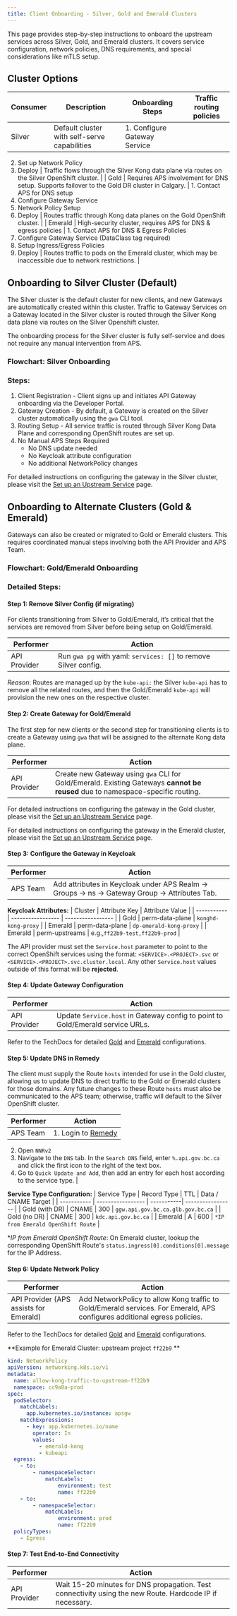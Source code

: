 ```yaml
---
title: Client Onboarding - Silver, Gold and Emerald Clusters
---
```


This page provides step-by-step instructions to onboard the upstream services across Silver, Gold, and Emerald clusters. It covers service configuration, network policies, DNS requirements, and special considerations like mTLS setup.

## Cluster Options

| Consumer    | Description   | Onboarding Steps   | Traffic routing policies                                                                                                                                                                                                                          |
| ----------- | ----------------- | ------------ | ----------------------------------------------------------------------------------------------------------------------------------------------------------------------------------------------------------------------------------------- |
| Silver  | Default cluster with self-serve capabilities | 1. Configure Gateway Service<br>
2. Set up Network Policy<br>
3. Deploy | Traffic flows through the Silver Kong data plane via routes on the Silver OpenShift cluster. |
| Gold | Requires APS involvement for DNS setup. Supports failover to the Gold DR cluster in Calgary. | 1. Contact APS for DNS setup<br>
2. Configure Gateway Service<br>
3. Network Policy Setup<br>
4. Deploy
 | Routes traffic through Kong data planes on the Gold OpenShift cluster.                                                                                                                        |
 | Emerald | High-security cluster, requires APS for DNS & egress policies | 1. Contact APS for DNS & Egress Policies<br>
 2. Configure Gateway Service (DataClass tag required)<br>
 3. Setup Ingress/Egress Policies<br>
 4. Deploy
 | Routes traffic to pods on the Emerald cluster, which may be inaccessible due to network restrictions.                                                                                                                        |

## Onboarding to Silver Cluster (Default)
The Silver cluster is the default cluster for new clients, and new Gateways are automatically created within this cluster. Traffic to Gateway Services on a Gateway located in the Silver cluster is routed through the Silver Kong data plane via routes on the Silver Openshift cluster.

The onboarding process for the Silver cluster is fully self-service and does not require any manual intervention from APS.

### Flowchart: Silver Onboarding

### Steps:
1. Client Registration - Client signs up and initiates API Gateway onboarding via the Developer Portal.
2. Gateway Creation - By default, a Gateway is created on the Silver cluster automatically using the `gwa` CLI tool.
3. Routing Setup - All service traffic is routed through Silver Kong Data Plane and corresponding OpenShift routes are set up.
4. No Manual APS Steps Required
   * No DNS update needed
   * No Keycloak attribute configuration
   * No additional NetworkPolicy changes

For detailed instructions on configuring the gateway in the Silver cluster, please visit the [Set up an Upstream Service](https://developer.gov.bc.ca/docs/default/component/aps-infra-platform-docs/how-to/upstream-services/#silver-cluster) page.

## Onboarding to Alternate Clusters (Gold & Emerald)
Gateways can also be created or migrated to Gold or Emerald clusters. This requires coordinated manual steps involving both the API Provider and APS Team.
### Flowchart: Gold/Emerald Onboarding
### Detailed Steps:
#### Step 1: Remove Silver Config (if migrating)
For clients transitioning from Silver to Gold/Emerald, it’s critical that the services are removed from Silver before being setup on Gold/Emerald.

| Performer   | Action   | 
| ----------- | ----------------- | 
| API Provider | Run `gwa pg` with yaml: `services: []` to remove Silver config. |

_Reason_: Routes are managed up by the `kube-api:` the Silver `kube-api` has to remove all the related routes, and then the Gold/Emerald `kube-api` will provision the new ones on the respective cluster.

#### Step 2: Create Gateway for Gold/Emerald
The first step for new clients or the second step for transitioning clients is to create a Gateway using `gwa` that will be assigned to the alternate Kong data plane.

| Performer | Action   | 
| ----------- | ----------------- | 
| API Provider  | Create new Gateway using `gwa` CLI for Gold/Emerald. Existing Gateways **cannot be reused** due to namespace-specific routing. |

For detailed instructions on configuring the gateway in the Gold cluster, please visit the [Set up an Upstream Service](https://developer.gov.bc.ca/docs/default/component/aps-infra-platform-docs/how-to/upstream-services/#gold-cluster) page.

For detailed instructions on configuring the gateway in the Emerald cluster, please visit the [Set up an Upstream Service](https://developer.gov.bc.ca/docs/default/component/aps-infra-platform-docs/how-to/upstream-services/#emerald-cluster) page.

#### Step 3: Configure the Gateway in Keycloak
| Performer    |  Action  | 
| ----------- | ----------------- | 
| APS Team  | Add attributes in Keycloak under APS Realm → Groups → ns → Gateway Group → Attributes Tab. |

**Keycloak Attributes:**
| Cluster    | Attribute Key   | Attribute Value   | 
| ----------- | ----------------- | ----------------- | 
| Gold  | perm-data-plane | `konghd-kong-proxy` |
| Emerald  | perm-data-plane | `dp-emerald-kong-proxy` |
| Emerald  | perm-upstreams | e.g.,`ff22b9-test,ff22b9-prod` |

The API provider must set the `Service.host` parameter to point to the correct OpenShift services using the format: `<SERVICE>.<PROJECT>.svc` or `<SERVICE>.<PROJECT>.svc.cluster.local`. Any other `Service.host` values outside of this format will be **rejected**.

#### Step 4: Update Gateway Configuration
| Performer    |  Action  | 
| ----------- | ----------------- | 
| API Provider  | Update `Service.host` in Gateway config to point to Gold/Emerald service URLs. |

Refer to the TechDocs for detailed [Gold](https://developer.gov.bc.ca/docs/default/component/aps-infra-platform-docs/how-to/upstream-services/#gold-cluster) and [Emerald](https://dev.developer.gov.bc.ca/docs/default/component/aps-infra-platform-docs/how-to/upstream-services/#emerald-cluster) configurations.


#### Step 5: Update DNS in Remedy
The client must supply the Route `hosts` intended for use in the Gold cluster, allowing us to update DNS to direct traffic to the Gold or Emerald clusters for those domains. Any future changes to these Route `hosts` must also be communicated to the APS team; otherwise, traffic will default to the Silver OpenShift cluster.

| Performer    |  Action  | 
| ----------- | ----------------- | 
|  APS Team | 1. Login to [Remedy](https://remedyapps.gov.bc.ca/)<br> 
2. Open `NNRv2`<br>
3. Navigate to the `DNS` tab. In the `Search DNS` field, enter `%.api.gov.bc.ca` and click the first icon to the right of the text box.<br>
4. Go to `Quick Update and Add`, then add an entry for each host according to the service type. |

**Service Type Configuration:**
| Service Type    | Record Type   | TTL | Data / CNAME Target   | 
| ----------- | ----------------- | -----------| ----------------- | 
| Gold (with DR)  | CNAME | 300 | `ggw.api.gov.bc.ca.glb.gov.bc.ca` |
| Gold (no DR)  | CNAME | 300 | `kdc.api.gov.bc.ca` |
| Emerald  | A | 600 | `*IP from Emerald OpenShift Route` |

**IP from Emerald OpenShift Route*: On Emerald cluster, lookup the corresponding OpenShift Route's `status.ingress[0].conditions[0].message` for the IP Address.

#### Step 6: Update Network Policy
| Performer   | Action  | 
| ----------- | ----------------- | 
| API Provider (APS assists for Emerald) | Add NetworkPolicy to allow Kong traffic to Gold/Emerald services. For Emerald, APS configures additional egress policies. |

Refer to the TechDocs for detailed [Gold](https://developer.gov.bc.ca/docs/default/component/aps-infra-platform-docs/how-to/upstream-services/#gold-cluster) and [Emerald](https://dev.developer.gov.bc.ca/docs/default/component/aps-infra-platform-docs/how-to/upstream-services/#emerald-cluster) configurations.

**Example for Emerald Cluster: upstream project `ff22b9` **
```yaml
kind: NetworkPolicy
apiVersion: networking.k8s.io/v1
metadata:
  name: allow-kong-traffic-to-upstream-ff22b9
  namespace: cc9a8a-prod
spec:
  podSelector:
    matchLabels:
      app.kubernetes.io/instance: apsgw
    matchExpressions:
      - key: app.kubernetes.io/name
        operator: In
        values:
          - emerald-kong
          - kubeapi
  egress:
    - to:
        - namespaceSelector:
            matchLabels:
                environment: test
                name: ff22b9
    - to:
        - namespaceSelector:
            matchLabels:
                environment: prod
                name: ff22b9
  policyTypes:
    - Egress
```

#### Step 7: Test End-to-End Connectivity
| Performer    |  Action  | 
| ----------- | ----------------- | 
| API Provider   | Wait 15-20 minutes for DNS propagation. Test connectivity using the new Route. Hardcode IP if necessary. |
